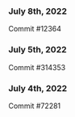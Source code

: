 ### July 8th, 2022

Commit #12364

### July 5th, 2022

Commit #314353


### July 4th, 2022

Commit #72281

